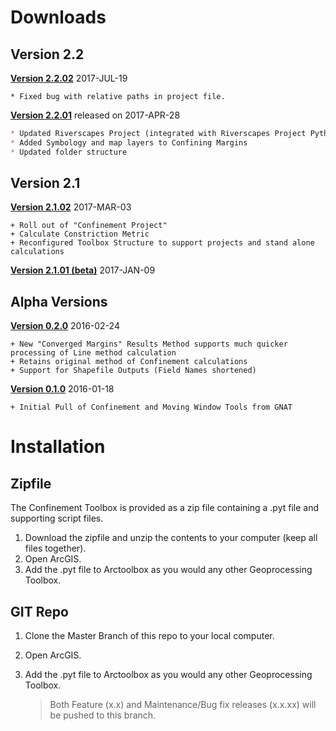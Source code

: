 # Downloads

## Version 2.2

**[Version 2.2.02](Downloads/ConfinementTool_2.2.02.zip)** 2017-JUL-19

```
* Fixed bug with relative paths in project file.
```

**[Version 2.2.01](Downloads/ConfinementTool_2.2.01.zip)** released on 2017-APR-28 

```markdown
* Updated Riverscapes Project (integrated with Riverscapes Project Python module)
* Added Symbology and map layers to Confining Margins
* Updated folder structure
```

## Version 2.1 

**[Version 2.1.02](Downloads/ConfinementTool_2.1.02.zip)** 2017-MAR-03 

```
+ Roll out of "Confinement Project"
+ Calculate Constriction Metric
+ Reconfigured Toolbox Structure to support projects and stand alone calculations
```

**[Version 2.1.01 (beta)](Downloads/ConfinementTool_2.1.01_Beta.zip)** 2017-JAN-09
## Alpha Versions

**[Version 0.2.0](Downloads/ConfinementToolbox_0.2.0.zip)** 2016-02-24

	+ New "Converged Margins" Results Method supports much quicker processing of Line method calculation 
	+ Retains original method of Confinement calculations
	+ Support for Shapefile Outputs (Field Names shortened)

**[Version 0.1.0](Downloads/ConfinementTool_20160118.zip)** 2016-01-18

	+ Initial Pull of Confinement and Moving Window Tools from GNAT

# Installation #

## Zipfile

The Confinement Toolbox is provided as a zip file containing a .pyt file and supporting script files. 

1. Download the zipfile and unzip the contents to your computer (keep all files together).
2. Open ArcGIS.
3. Add the .pyt file to Arctoolbox as you would any other Geoprocessing Toolbox.

## GIT Repo

1. Clone the Master Branch of this repo to your local computer.

2. Open ArcGIS.

3. Add the .pyt file to Arctoolbox as you would any other Geoprocessing Toolbox.

   > Both Feature (x.x) and Maintenance/Bug fix releases (x.x.xx) will be pushed to this branch.